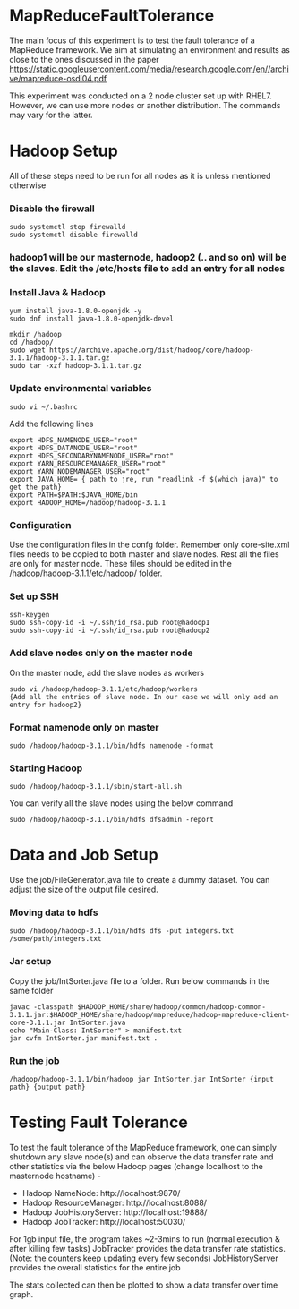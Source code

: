 # MapReduceFaultTolerance
The main focus of this experiment is to test the fault tolerance of a MapReduce framework. We aim at simulating an environment and results as close to the ones discussed in the paper https://static.googleusercontent.com/media/research.google.com/en//archive/mapreduce-osdi04.pdf

This experiment was conducted on a 2 node cluster set up with RHEL7. However, we can use more nodes or another distribution. The commands may vary for the latter.

# Hadoop Setup
All of these steps need to be run for all nodes as it is unless mentioned otherwise

### Disable the firewall
```
sudo systemctl stop firewalld 
sudo systemctl disable firewalld
```
### hadoop1 will be our masternode, hadoop2 (.. and so on) will be the slaves. Edit the /etc/hosts file to add an entry for all nodes

### Install Java & Hadoop
```
yum install java-1.8.0-openjdk -y
sudo dnf install java-1.8.0-openjdk-devel

mkdir /hadoop 
cd /hadoop/ 
sudo wget https://archive.apache.org/dist/hadoop/core/hadoop-3.1.1/hadoop-3.1.1.tar.gz
sudo tar -xzf hadoop-3.1.1.tar.gz
```

### Update environmental variables
```
sudo vi ~/.bashrc
```
Add the following lines
```
export HDFS_NAMENODE_USER="root"
export HDFS_DATANODE_USER="root" 
export HDFS_SECONDARYNAMENODE_USER="root" 
export YARN_RESOURCEMANAGER_USER="root" 
export YARN_NODEMANAGER_USER="root" 
export JAVA_HOME= { path to jre, run "readlink -f $(which java)" to get the path}
export PATH=$PATH:$JAVA_HOME/bin
export HADOOP_HOME=/hadoop/hadoop-3.1.1
```

### Configuration
Use the configuration files in the confg folder. Remember only core-site.xml files needs to be copied to both master and slave nodes. Rest all the files are only for master node. These files should be edited in the /hadoop/hadoop-3.1.1/etc/hadoop/ folder.

### Set up SSH 
```
ssh-keygen
sudo ssh-copy-id -i ~/.ssh/id_rsa.pub root@hadoop1 
sudo ssh-copy-id -i ~/.ssh/id_rsa.pub root@hadoop2
```

### Add slave nodes only on the master node
On the master node, add the slave nodes as workers
```
sudo vi /hadoop/hadoop-3.1.1/etc/hadoop/workers
{Add all the entries of slave node. In our case we will only add an entry for hadoop2}
```

### Format namenode only on master
```
sudo /hadoop/hadoop-3.1.1/bin/hdfs namenode -format
```

### Starting Hadoop
```
sudo /hadoop/hadoop-3.1.1/sbin/start-all.sh
```
You can verify all the slave nodes using the below command
```
sudo /hadoop/hadoop-3.1.1/bin/hdfs dfsadmin -report
```


# Data and Job Setup
Use the job/FileGenerator.java file to create a dummy dataset. You can adjust the size of the output file desired.

### Moving data to hdfs
```
sudo /hadoop/hadoop-3.1.1/bin/hdfs dfs -put integers.txt /some/path/integers.txt
```

### Jar setup
Copy the job/IntSorter.java file to a folder. Run below commands in the same folder
```
javac -classpath $HADOOP_HOME/share/hadoop/common/hadoop-common-3.1.1.jar:$HADOOP_HOME/share/hadoop/mapreduce/hadoop-mapreduce-client-core-3.1.1.jar IntSorter.java
echo "Main-Class: IntSorter" > manifest.txt
jar cvfm IntSorter.jar manifest.txt .
```

### Run the job
```
/hadoop/hadoop-3.1.1/bin/hadoop jar IntSorter.jar IntSorter {input path} {output path}
```

# Testing Fault Tolerance
To test the fault tolerance of the MapReduce framework, one can simply shutdown any slave node(s) and can observe the data transfer rate and other statistics via the below Hadoop pages (change localhost to the masternode hostname) - 
- Hadoop NameNode: http://localhost:9870/
- Hadoop ResourceManager: http://localhost:8088/
- Hadoop JobHistoryServer: http://localhost:19888/
- Hadoop JobTracker: http://localhost:50030/

For 1gb input file, the program takes ~2-3mins to run (normal execution & after killing few tasks)
JobTracker provides the data transfer rate statistics. (Note: the counters keep updating every few seconds)
JobHistoryServer provides the overall statistics for the entire job

The stats collected can then be plotted to show a data transfer over time graph.
